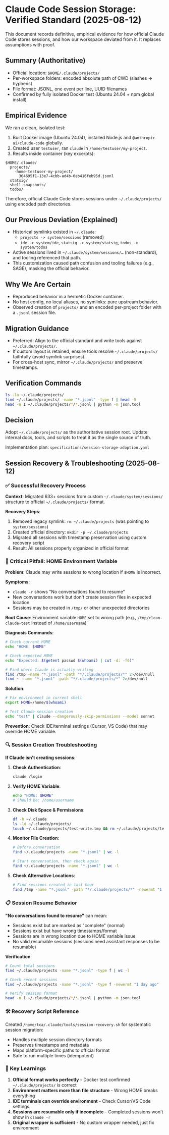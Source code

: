 # Claude Code Session Storage: Verified Standard (2025-08-12)

This document records definitive, empirical evidence for how official Claude Code stores sessions, and how our workspace deviated from it. It replaces assumptions with proof.

## Summary (Authoritative)

- Official location: `$HOME/.claude/projects/`
- Per-workspace folders: encoded absolute path of CWD (slashes → hyphens)
- File format: JSONL, one event per line, UUID filenames
- Confirmed by fully isolated Docker test (Ubuntu 24.04 + npm global install)

## Empirical Evidence

We ran a clean, isolated test:

1. Built Docker image (Ubuntu 24.04), installed Node.js and `@anthropic-ai/claude-code` globally.
2. Created user `testuser`, ran `claude` in `/home/testuser/my-project`.
3. Results inside container (key excerpts):

```
$HOME/.claude/
  projects/
    -home-testuser-my-project/
      364695f1-13e7-4cbb-ad4b-0eb416feb95d.jsonl
  statsig/
  shell-snapshots/
  todos/
```

Therefore, official Claude Code stores sessions under `~/.claude/projects/` using encoded path directories.

## Our Previous Deviation (Explained)

- Historical symlinks existed in `~/.claude`:
  - `projects -> system/sessions` (removed)
  - `ide -> system/ide`, `statsig -> system/statsig`, `todos -> system/todos`
- Active sessions lived in `~/.claude/system/sessions/…` (non-standard), and tooling referenced that path.
- This customization caused path confusion and tooling failures (e.g., SAGE), masking the official behavior.

## Why We Are Certain

- Reproduced behavior in a hermetic Docker container.
- No host config, no local aliases, no symlinks: pure upstream behavior.
- Observed creation of `projects/` and an encoded per-project folder with a `.jsonl` session file.

## Migration Guidance

- Preferred: Align to the official standard and write tools against `~/.claude/projects/`.
- If custom layout is retained, ensure tools resolve `~/.claude/projects/` faithfully (avoid symlink surprises).
- For cross-host sync, mirror `~/.claude/projects/` and preserve timestamps.

## Verification Commands

```bash
ls -la ~/.claude/projects/
find ~/.claude/projects/ -name "*.jsonl" -type f | head -5
head -n 1 ~/.claude/projects/*/*.jsonl | python -m json.tool
```

## Decision

Adopt `~/.claude/projects/` as the authoritative session root. Update internal docs, tools, and scripts to treat it as the single source of truth.

Implementation plan: `specifications/session-storage-adoption.yaml`

## Session Recovery & Troubleshooting (2025-08-12)

### ✅ Successful Recovery Process

**Context**: Migrated 633+ sessions from custom `~/.claude/system/sessions/` structure to official `~/.claude/projects/` format.

**Recovery Steps**:
1. Removed legacy symlink: `rm ~/.claude/projects` (was pointing to `system/sessions`)
2. Created official directory: `mkdir -p ~/.claude/projects`
3. Migrated all sessions with timestamp preservation using custom recovery script
4. Result: All sessions properly organized in official format

### 🚨 Critical Pitfall: HOME Environment Variable

**Problem**: Claude may write sessions to wrong location if `$HOME` is incorrect.

**Symptoms**:
- `claude -r` shows "No conversations found to resume"
- New conversations work but don't create session files in expected location
- Sessions may be created in `/tmp/` or other unexpected directories

**Root Cause**: Environment variable `HOME` set to wrong path (e.g., `/tmp/clean-claude-test` instead of `/home/username`)

**Diagnosis Commands**:
```bash
# Check current HOME
echo "HOME: $HOME"

# Check expected HOME
echo "Expected: $(getent passwd $(whoami) | cut -d: -f6)"

# Find where Claude is actually writing
find /tmp -name "*.jsonl" -path "*/.claude/projects/*" 2>/dev/null
find ~ -name "*.jsonl" -path "*/.claude/projects/*" 2>/dev/null
```

**Solution**:
```bash
# Fix environment in current shell
export HOME=/home/$(whoami)

# Test Claude session creation
echo "test" | claude --dangerously-skip-permissions --model sonnet
```

**Prevention**: Check IDE/terminal settings (Cursor, VS Code) that may override HOME variable.

### 🔍 Session Creation Troubleshooting

**If Claude isn't creating sessions**:

1. **Check Authentication**:
   ```bash
   claude /login
   ```

2. **Verify HOME Variable**:
   ```bash
   echo "HOME: $HOME"
   # Should be: /home/username
   ```

3. **Check Disk Space & Permissions**:
   ```bash
   df -h ~/.claude
   ls -ld ~/.claude/projects/
   touch ~/.claude/projects/test-write.tmp && rm ~/.claude/projects/test-write.tmp
   ```

4. **Monitor File Creation**:
   ```bash
   # Before conversation
   find ~/.claude/projects -name "*.jsonl" | wc -l
   
   # Start conversation, then check again
   find ~/.claude/projects -name "*.jsonl" | wc -l
   ```

5. **Check Alternative Locations**:
   ```bash
   # Find sessions created in last hour
   find /tmp -name "*.jsonl" -path "*/.claude/projects/*" -newermt "1 hour ago" 2>/dev/null
   ```

### 📋 Session Resume Behavior

**"No conversations found to resume"** can mean:
- Sessions exist but are marked as "complete" (normal)
- Sessions exist but have wrong timestamps/format
- Sessions are in wrong location due to HOME variable issue
- No valid resumable sessions (sessions need assistant responses to be resumable)

**Verification**:
```bash
# Count total sessions
find ~/.claude/projects -name "*.jsonl" -type f | wc -l

# Check recent sessions
find ~/.claude/projects -name "*.jsonl" -type f -newermt "1 day ago"

# Verify session format
head -n 1 ~/.claude/projects/*/*.jsonl | python -m json.tool
```

### 🛠️ Recovery Script Reference

Created `/home/tca/.claude/tools/session-recovery.sh` for systematic session migration:
- Handles multiple session directory formats
- Preserves timestamps and metadata
- Maps platform-specific paths to official format
- Safe to run multiple times (idempotent)

### 🎯 Key Learnings

1. **Official format works perfectly** - Docker test confirmed `~/.claude/projects/` is correct
2. **Environment matters more than file structure** - Wrong HOME breaks everything
3. **IDE terminals can override environment** - Check Cursor/VS Code settings
4. **Sessions are resumable only if incomplete** - Completed sessions won't show in `claude -r`
5. **Original wrapper is sufficient** - No custom wrapper needed, just fix environment


